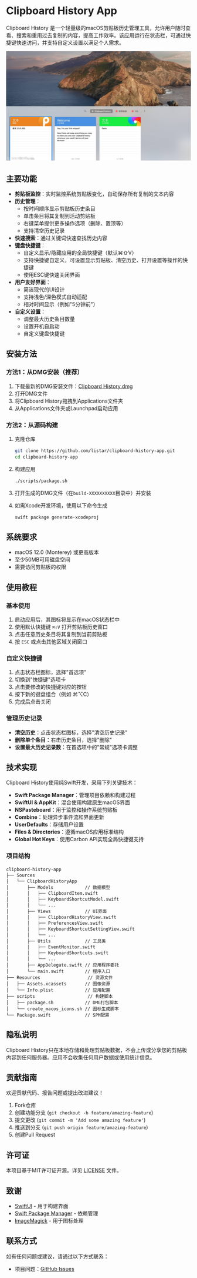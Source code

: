 # Clipboard History App

Clipboard History 是一个轻量级的macOS剪贴板历史管理工具，允许用户随时查看、搜索和重用过去复制的内容，提高工作效率。该应用运行在状态栏，可通过快捷键快速访问，并支持自定义设置以满足个人需求。

![应用预览](./docs/images/app-preview.png)

## 主要功能

- **剪贴板监控**：实时监控系统剪贴板变化，自动保存所有复制的文本内容
- **历史管理**：
  - 按时间顺序显示剪贴板历史条目
  - 单击条目将其复制到活动剪贴板
  - 右键菜单提供更多操作选项（删除、置顶等）
  - 支持清空历史记录
- **快速搜索**：通过关键词快速查找历史内容
- **键盘快捷键**：
  - 自定义显示/隐藏应用的全局快捷键（默认⌘⇧V）
  - 支持快捷键自定义，可设置显示剪贴板、清空历史、打开设置等操作的快捷键
  - 使用ESC键快速关闭界面
- **用户友好界面**：
  - 简洁现代的UI设计
  - 支持浅色/深色模式自动适配
  - 相对时间显示（例如"5分钟前"）
- **自定义设置**：
  - 调整最大历史条目数量
  - 设置开机自启动
  - 自定义键盘快捷键

## 安装方法

### 方法1：从DMG安装（推荐）

1. 下载最新的DMG安装文件：[Clipboard History.dmg](https://github.com/listar/clipboard-history-app/releases/latest)
2. 打开DMG文件
3. 将Clipboard History拖拽到Applications文件夹
4. 从Applications文件夹或Launchpad启动应用

### 方法2：从源码构建

1. 克隆仓库
   ```bash
   git clone https://github.com/listar/clipboard-history-app.git
   cd clipboard-history-app
   ```

2. 构建应用
   ```bash
   ./scripts/package.sh
   ```

3. 打开生成的DMG文件（在`build-XXXXXXXXXX`目录中）并安装

4. 如需Xcode开发环境，使用以下命令生成
   ```bash
   swift package generate-xcodeproj
   ```

## 系统要求

- macOS 12.0 (Monterey) 或更高版本
- 至少50MB可用磁盘空间
- 需要访问剪贴板的权限

## 使用教程

### 基本使用

1. 启动应用后，其图标将显示在macOS状态栏中
2. 使用默认快捷键 `⌘⇧V` 打开剪贴板历史窗口
3. 点击任意历史条目将其复制到当前剪贴板
4. 按 `ESC` 或点击其他区域关闭窗口

### 自定义快捷键

1. 点击状态栏图标，选择"首选项"
2. 切换到"快捷键"选项卡
3. 点击要修改的快捷键对应的按钮
4. 按下新的键盘组合（例如 ⌘⌥C）
5. 完成后点击关闭

### 管理历史记录

- **清空历史**：点击状态栏图标，选择"清空历史记录"
- **删除单个条目**：右击历史条目，选择"删除"
- **设置最大历史记录数**：在首选项中的"常规"选项卡调整

## 技术实现

Clipboard History使用纯Swift开发，采用下列关键技术：

- **Swift Package Manager**：管理项目依赖和构建过程
- **SwiftUI & AppKit**：混合使用构建原生macOS界面
- **NSPasteboard**：用于监控和操作系统剪贴板
- **Combine**：处理异步事件流和界面更新
- **UserDefaults**：存储用户设置
- **Files & Directories**：遵循macOS应用标准结构
- **Global Hot Keys**：使用Carbon API实现全局快捷键支持

### 项目结构

```
clipboard-history-app
├── Sources
│   └── ClipboardHistoryApp
│       ├── Models            // 数据模型
│       │   ├── ClipboardItem.swift
│       │   ├── KeyboardShortcutModel.swift
│       │   └── ...
│       ├── Views             // UI界面
│       │   ├── ClipboardHistoryView.swift
│       │   ├── PreferencesView.swift
│       │   ├── KeyboardShortcutSettingView.swift
│       │   └── ...
│       ├── Utils             // 工具类
│       │   ├── EventMonitor.swift
│       │   ├── KeyboardShortcuts.swift
│       │   └── ...
│       ├── AppDelegate.swift // 应用程序委托
│       └── main.swift        // 程序入口
├── Resources                  // 资源文件
│   ├── Assets.xcassets       // 图像资源
│   └── Info.plist            // 应用配置
├── scripts                    // 构建脚本
│   ├── package.sh            // DMG打包脚本
│   └── create_macos_icons.sh // 图标生成脚本
└── Package.swift             // SPM配置
```

## 隐私说明

Clipboard History只在本地存储和处理剪贴板数据，不会上传或分享您的剪贴板内容到任何服务器。应用不会收集任何用户数据或使用统计信息。

## 贡献指南

欢迎贡献代码、报告问题或提出改进建议！

1. Fork仓库
2. 创建功能分支 (`git checkout -b feature/amazing-feature`)
3. 提交更改 (`git commit -m 'Add some amazing feature'`)
4. 推送到分支 (`git push origin feature/amazing-feature`)
5. 创建Pull Request

## 许可证

本项目基于MIT许可证开源。详见 [LICENSE](LICENSE) 文件。

## 致谢

- [SwiftUI](https://developer.apple.com/xcode/swiftui/) - 用于构建界面
- [Swift Package Manager](https://swift.org/package-manager/) - 依赖管理
- [ImageMagick](https://imagemagick.org/) - 用于图标处理

## 联系方式

如有任何问题或建议，请通过以下方式联系：

- 项目问题：[GitHub Issues](https://github.com/listar/clipboard-history-app/issues)
